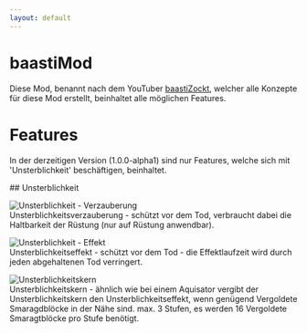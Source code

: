 ```yaml
---
layout: default
---
```


# baastiMod

Diese Mod, benannt nach dem YouTuber [baastiZockt](https://www.youtube.com/c/baastiZockt/), welcher alle Konzepte für diese Mod erstellt,
beinhaltet alle möglichen Features.

# Features

In der derzeitigen Version (1.0.0-alpha1) sind nur Features, welche sich mit 'Unsterblichkeit' beschäftigen, beinhaltet.

<div id="undying"></div>
## Unsterblichkeit

![Unsterblichkeit - Verzauberung](https://img.cheos.dev/baastiMod/ench_undying.png)<br>
Unsterblichkeitsverzauberung - schützt vor dem Tod, verbraucht dabei die Haltbarkeit der Rüstung (nur auf Rüstung anwendbar).

![Unsterblichkeit - Effekt](https://img.cheos.dev/baastiMod/eff_undying.png)<br>
Unsterblichkeitseffekt - schützt vor dem Tod - die Effektlaufzeit wird durch jeden abgehaltenen Tod verringert.

![Unsterblichkeitskern](https://img.cheos.dev/baastiMod/core_undying.png)<br>
Unsterblichkeitskern - ähnlich wie bei einem Aquisator vergibt der Unsterblichkeitskern den Unsterblichkeitseffekt, wenn genügend Vergoldete Smaragdblöcke in der Nähe sind.
max. 3 Stufen, es werden 16 Vergoldete Smaragtblöcke pro Stufe benötigt.
